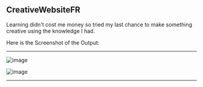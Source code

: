 ## CreativeWebsiteFR

Learning didn't cost me money so tried my last chance to make something creative using the knowledge I had.

Here is the Screenshot of the Output:

<hr>

![image](https://github.com/HorizonChaser12/CreativeWebsiteFR/assets/78254378/26f939b7-4263-4855-81e2-45ee884b90b1)

![image](https://github.com/HorizonChaser12/CreativeWebsiteFR/assets/78254378/3ec4d4a8-cbbc-4030-b42a-ed278bdab016)

<hr>
